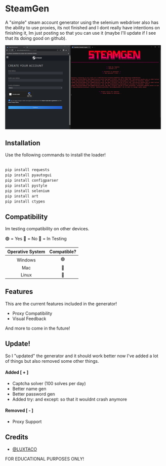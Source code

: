 # SteamGen

A "simple" steam account generator using the selenium webdriver also has the ability to use proxies, its not finished and I dont really have intentions on finishing it, Im just posting so that you can use it (maybe I'll update if I see that its doing good on github).

[![showcase](https://github.com/LUXTACO/SteamGen/blob/main/media/Captura%20de%20pantalla%202023-01-14%20180206.png?raw=true "showcase")](https://github.com/LUXTACO/SteamGen/blob/main/media/Captura%20de%20pantalla%202023-01-14%20180206.png?raw=true "showcase")


##  Installation
Use the following commands to install the loader!
```python

pip install requests
pip install pyautogui
pip install configparser
pip install pystyle
pip install selenium
pip install art
pip install ctypes

```
## Compatibility

Im testing compatibility on other devices.

🟢 = Yes
🔴 = No
🚧 = In Testing

|  Operative System|  Compatible? |
| :------------: | :------------: |
| Windows |🟢 |
|  Mac |  🚧 |
| Linux  |  🚧 |

## Features

This are the current features included in the generator!

- Proxy Compatibility
- Visual Feedback

And more to come in the future!

## Update!

So I "updated" the generator and it should work better now I've added a lot of things but also removed some other things.

#### Added [ + ]
- Captcha solver (100 solves per day)
- Better name gen
- Better password gen
- Added try: and except: so that it wouldnt crash anymore

#### Removed [ - ]
- Proxy Support

## Credits

- [@LUXTACO](https://github.com/LUXTACO "@LUXTACO")

FOR EDUCATIONAL PURPOSES ONLY!


